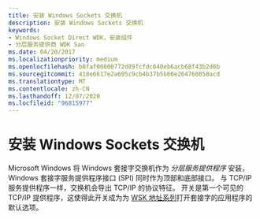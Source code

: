```yaml
---
title: 安装 Windows Sockets 交换机
description: 安装 Windows Sockets 交换机
keywords:
- Windows Socket Direct WDK，安装组件
- 分层服务提供商 WDK San
ms.date: 04/20/2017
ms.localizationpriority: medium
ms.openlocfilehash: b8faf00800772d89fcfdc640eb6acb68f43b2d6b
ms.sourcegitcommit: 418e6617e2a695c9cb4b37b5b60e264760858acd
ms.translationtype: MT
ms.contentlocale: zh-CN
ms.lasthandoff: 12/07/2020
ms.locfileid: "96815977"
---
```

# <a name="installing-the-windows-sockets-switch"></a>安装 Windows Sockets 交换机





Microsoft Windows 将 Windows 套接字交换机作为 *分层服务提供程序* 安装，Windows 套接字服务提供程序接口 (SPI) 同时作为顶部和底部接口。 与 TCP/IP 服务提供程序一样，交换机会导出 TCP/IP 的协议特征。 开关是第一个可见的 TCP/IP 提供程序，这使得此开关成为为 [WSK 地址系列](ws2def-h.md)打开套接字的应用程序的默认选项。

 

